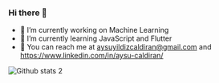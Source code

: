 ### Hi there 👋

- 🔭 I’m currently working on Machine Learning 
- 🌱 I’m currently learning JavaScript and Flutter 
- 🤔 You can reach me at aysuyildizcaldiran@gmail.com and https://www.linkedin.com/in/aysu-caldiran/ 

![Github stats 2](https://github-readme-stats.vercel.app/api?username=aysuyildizcaldiran&show_icons=true&theme=radical)


